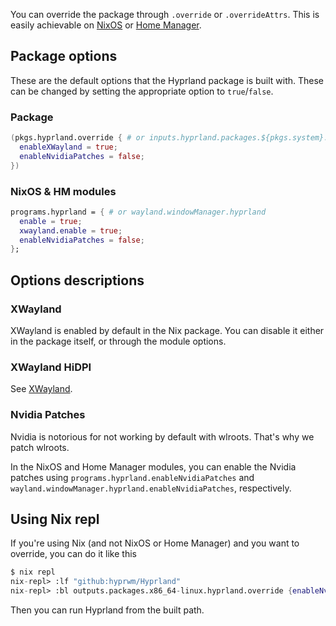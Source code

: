 You can override the package through `.override` or `.overrideAttrs`. This
is easily achievable on [NixOS](../Hyprland-on-NixOS) or
[Home Manager](../Hyprland-on-Home-Manager).

## Package options

These are the default options that the Hyprland package is built with. These
can be changed by setting the appropriate option to `true`/`false`.

### Package

```nix
(pkgs.hyprland.override { # or inputs.hyprland.packages.${pkgs.system}.hyprland
  enableXWayland = true;
  enableNvidiaPatches = false;
})
```

### NixOS & HM modules

```nix
programs.hyprland = { # or wayland.windowManager.hyprland
  enable = true;
  xwayland.enable = true;
  enableNvidiaPatches = false;
};
```

## Options descriptions

### XWayland

XWayland is enabled by default in the Nix package. You can disable it either
in the package itself, or through the module options.

### XWayland HiDPI

See [XWayland](../../Configuring/XWayland).

### Nvidia Patches

Nvidia is notorious for not working by default with wlroots. That's why we
patch wlroots.

In the NixOS and Home Manager modules, you can enable the
Nvidia patches using `programs.hyprland.enableNvidiaPatches` and
`wayland.windowManager.hyprland.enableNvidiaPatches`, respectively.

## Using Nix repl

If you're using Nix (and not NixOS or Home Manager) and you want to override,
you can do it like this

```nix
$ nix repl
nix-repl> :lf "github:hyprwm/Hyprland"
nix-repl> :bl outputs.packages.x86_64-linux.hyprland.override {enableNvidiaPatches = true;} # option = value
```

Then you can run Hyprland from the built path.
